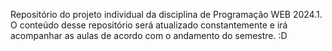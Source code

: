 Repositório do projeto individual da disciplina de Programação WEB 2024.1. 
O conteúdo desse repositório será atualizado constantemente e irá acompanhar
as aulas de acordo com o andamento do semestre. :D
